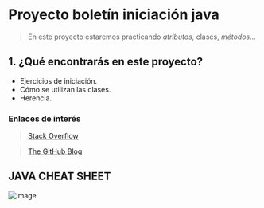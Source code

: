# Proyecto boletín iniciación java
>En este proyecto estaremos practicando _atributos,_ clases, _métodos_...
## 1. ¿Qué encontrarás en este proyecto?
* Ejercicios de iniciación. 
* Cómo se utilizan las clases.
* Herencia.
### Enlaces de interés
>[Stack Overflow](https://stackoverflow.com/)

>[The GitHub Blog](https://github.blog/)

## JAVA CHEAT SHEET

![image](https://www.edureka.co/blog/wp-content/uploads/2018/10/java-cheatsheet.jpg)






